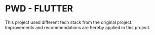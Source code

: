 # PWD - FLUTTER

This project used different tech stack from the original project. Improvements and recommendations are hereby applied in this project.



